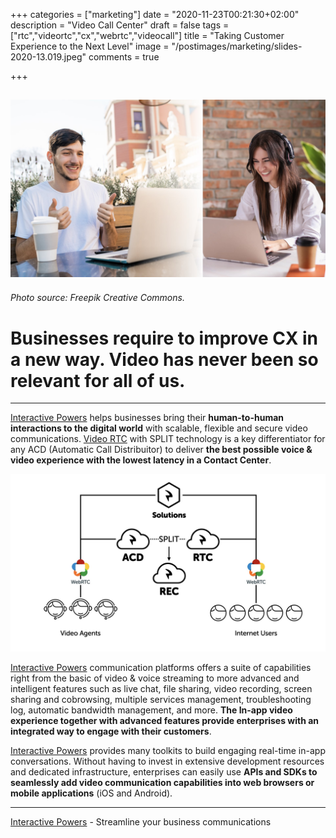 +++
categories = ["marketing"]
date = "2020-11-23T00:21:30+02:00"
description = "Video Call Center"
draft = false
tags = ["rtc","videortc","cx","webrtc","videocall"]
title = "Taking Customer Experience to the Next Level"
image = "/postimages/marketing/slides-2020-13.019.jpeg"
comments = true

+++

![Video Contact Center](/postimages/marketing/slides-2020-13.019.jpeg)
-------
###### Photo source: Freepik Creative Commons.

#	Businesses require to improve CX in a new way. Video has never been so relevant for all of us.
---

[Interactive Powers](https://www.ivrpowers.com/) helps businesses bring their **human-to-human interactions to the digital world** with scalable, flexible and secure video communications. [Video RTC](https://www.ivrpowers.com/videortc/) with SPLIT technology is a key differentiator for any ACD (Automatic Call Distribuitor) to deliver **the best possible voice & video experience with the lowest latency in a Contact Center**.

![Video Contact Center](/postimages/marketing/slides-2020-13.023.jpeg)

[Interactive Powers](https://www.ivrpowers.com/) communication platforms offers a suite of capabilities right from the basic of video & voice streaming to more advanced and intelligent features such as live chat, file sharing, video recording, screen sharing and cobrowsing, multiple services management, troubleshooting log, automatic bandwidth management, and more. **The In-app video experience together with advanced features provide enterprises with an integrated way to engage with their customers**.

[Interactive Powers](https://www.ivrpowers.com/) provides many toolkits to build engaging real-time in-app conversations. Without having to invest in extensive development resources and dedicated infrastructure, enterprises can easily use **APIs and SDKs to seamlessly add video communication capabilities into web browsers or mobile applications** (iOS and Android).

---
[Interactive Powers](https://www.ivrpowers.com/) - Streamline your business communications
